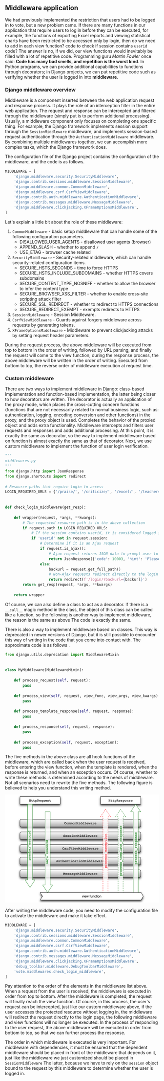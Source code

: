 ## Middleware application

We had previously implemented the restriction that users had to be logged in to vote, but a new problem came. If there are many functions in our application that require users to log in before they can be executed, for example, the functions of exporting Excel reports and viewing statistical charts have been restricted to be accessed only by login, then do we need to add in each view function? code to check if session contains `userid` code? The answer is no, if we did, our view functions would inevitably be filled with a lot of repetitive code. Programming guru *Martin Fowler* once said: **Code has many bad smells, and repetition is the worst kind**. In Python programs, we can provide additional capabilities to functions through decorators; in Django projects, we can put repetitive code such as verifying whether the user is logged in into **middleware**.

### Django middleware overview

Middleware is a component inserted between the web application request and response process. It plays the role of an interception filter in the entire web application. The request and response can be intercepted and filtered through the middleware (simply put is to perform additional processing). Usually, a middleware component only focuses on completing one specific thing. For example, the Django framework implements session support through the `SessionMiddleware` middleware, and implements session-based request authentication through the `AuthenticationMiddleware` middleware. By combining multiple middlewares together, we can accomplish more complex tasks, which the Django framework does.

The configuration file of the Django project contains the configuration of the middleware, and the code is as follows.

````Python
MIDDLEWARE = ​​[
    'django.middleware.security.SecurityMiddleware',
    'django.contrib.sessions.middleware.SessionMiddleware',
    'django.middleware.common.CommonMiddleware',
    'django.middleware.csrf.CsrfViewMiddleware',
    'django.contrib.auth.middleware.AuthenticationMiddleware',
    'django.contrib.messages.middleware.MessageMiddleware',
    'django.middleware.clickjacking.XFrameOptionsMiddleware',
]
````

Let's explain a little bit about the role of these middleware:

1. `CommonMiddleware` - basic setup middleware that can handle some of the following configuration parameters.
   - DISALLOWED_USER_AGENTS - disallowed user agents (browser)
   - APPEND_SLASH - whether to append `/`
   - USE_ETAG - browser cache related
2. `SecurityMiddleware` - Security-related middleware, which can handle security-related configuration items.
   - SECURE_HSTS_SECONDS - time to force HTTPS
   - SECURE_HSTS_INCLUDE_SUBDOMAINS - whether HTTPS covers subdomains
   - SECURE_CONTENT_TYPE_NOSNIFF - whether to allow the browser to infer the content type
   - SECURE_BROWSER_XSS_FILTER - whether to enable cross-site scripting attack filter
   - SECURE_SSL_REDIRECT - whether to redirect to HTTPS connections
   - SECURE_REDIRECT_EXEMPT - exempts redirects to HTTPS
3. `SessionMiddleware` - Session Middleware.
4. `CsrfViewMiddleware` - Guards against forgery middleware across requests by generating tokens.
5. `XFrameOptionsMiddleware` - Middleware to prevent clickjacking attacks by setting request header parameters.

During the request process, the above middleware will be executed from top to bottom in the order of writing, followed by URL parsing, and finally the request will come to the view function; during the response process, the above middleware will be written in the order of writing. Executed from bottom to top, the reverse order of middleware execution at request time.

### Custom middleware

There are two ways to implement middleware in Django: class-based implementation and function-based implementation, the latter being closer to how decorators are written. The decorator is actually an application of the proxy mode, which places the cross-cutting concern functions (functions that are not necessarily related to normal business logic, such as: authentication, logging, encoding conversion and other functions) in the proxy, and the proxy object is used. Completes the behavior of the proxied object and adds extra functionality. Middleware intercepts and filters user requests and responses and adds additional processing. At this point, it is exactly the same as decorator, so the way to implement middleware based on function is almost exactly the same as that of decorator. Next, we use custom middleware to implement the function of user login verification.

````Python
"""
middlewares.py
"""
from django.http import JsonResponse
from django.shortcuts import redirect

# Resource paths that require login to access
LOGIN_REQUIRED_URLS = {'/praise/', '/criticize/', '/excel/', '/teachers_data/'}


def check_login_middleware(get_resp):

    def wrapper(request, *args, **kwargs):
        # The requested resource path is in the above collection
        if request.path in LOGIN_REQUIRED_URLS:
            # If the session contains userid, it is considered logged in
            if 'userid' not in request.session:
                # Determine if it is an Ajax request
                if request.is_ajax():
                    # Ajax request returns JSON data to prompt user to log in
                    return JsonResponse({'code': 10003, 'hint': 'Please log in first'})
                else:
                    backurl = request.get_full_path()
                    # Non-Ajax requests redirect directly to the login page
                    return redirect(f'/login/?backurl={backurl}')
        return get_resp(request, *args, **kwargs)

    return wrapper
````

Of course, we can also define a class to act as a decorator. If there is a `__call__` magic method in the class, the object of this class can be called like a function, so the following is another way to implement middleware, the reason is the same as above The code is exactly the same.

There is also a way to implement middleware based on classes. This way is deprecated in newer versions of Django, but it is still possible to encounter this way of writing in the code that you come into contact with. The approximate code is as follows .

````Python
from django.utils.deprecation import MiddlewareMixin


class MyMiddleware(MiddlewareMixin):

    def process_request(self, request):
        pass

    def process_view(self, request, view_func, view_args, view_kwargs):
        pass

    def process_template_response(self, request, response):
        pass

    def process_response(self, request, response):
        pass

    def process_exception(self, request, exception):
        pass
````

The five methods in the above class are all hook functions of the middleware, which are called back when the user request is received, before entering the view function, when the template is rendered, when the response is returned, and when an exception occurs. Of course, whether to write these methods is determined according to the needs of middleware. Not all scenarios need to rewrite the five methods. The following figure is believed to help you understand this writing method.

![](res/django-middleware.png)

After writing the middleware code, you need to modify the configuration file to activate the middleware and make it take effect.

````Python
MIDDLEWARE = ​​[
    'django.middleware.security.SecurityMiddleware',
    'django.contrib.sessions.middleware.SessionMiddleware',
    'django.middleware.common.CommonMiddleware',
    'django.middleware.csrf.CsrfViewMiddleware',
    'django.contrib.auth.middleware.AuthenticationMiddleware',
    'django.contrib.messages.middleware.MessageMiddleware',
    'django.middleware.clickjacking.XFrameOptionsMiddleware',
    'debug_toolbar.middleware.DebugToolbarMiddleware',
    'vote.middlewares.check_login_middleware',
]
````

Pay attention to the order of the elements in the middleware list above. When a request from the user is received, the middleware is executed in order from top to bottom. After the middleware is completed, the request will finally reach the view function. Of course, in this process, the user's request can be intercepted, just like our custom middleware above, if the user accesses the protected resource without logging in, the middleware will redirect the request directly to the login page, the following middleware and view functions will no longer be executed. In the process of responding to the user request, the above middleware will be executed in order from bottom to top, so that we can further process the response.

The order in which middleware is executed is very important. For middleware with dependencies, it must be ensured that the dependent middleware should be placed in front of the middleware that depends on it, just like the middleware we just customized should be placed in `SessionMiddleware` The latter, because we have to rely on the `session` object bound to the request by this middleware to determine whether the user is logged in.